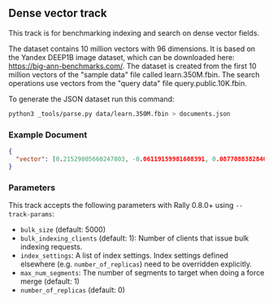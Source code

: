 ## Dense vector track

This track is for benchmarking indexing and search on dense vector fields.

The dataset contains 10 million vectors with 96 dimensions. It is based on the
Yandex DEEP1B image dataset, which can be downloaded here:
https://big-ann-benchmarks.com/. The dataset is created from the first 10
million vectors of the "sample data" file called learn.350M.fbin. The search
operations use vectors from the "query data" file query.public.10K.fbin.

To generate the JSON dataset run this command:

```bash
python3 _tools/parse.py data/learn.350M.fbin > documents.json
````

### Example Document

```json
{
  "vector": [0.21529805660247803, -0.06119159981608391, 0.08770883828401566, 0.08731604367494583, -0.03312725946307182, -0.06861377507448196, 0.011172166094183922, 0.08099681884050369, 0.06873716413974762, -0.10662394016981125, -0.06803347170352936, -0.22509372234344482, 0.04775683954358101, -0.11963146924972534, -0.13713325560092926, 0.040520284324884415, 0.03633395954966545, -0.06001321226358414, 0.05640476569533348, -0.1323852241039276, 0.09493865817785263, 0.08581436425447464, 0.11651603877544403, -0.007319801487028599, 0.07001037895679474, -0.20735269784927368, 0.09725717455148697, -0.09026120603084564, 0.027974626049399376, 0.07966648787260056, -0.00902935303747654, -0.25620758533477783, -0.03905373811721802, 0.1739693433046341, -0.0062398542650043964, 0.1722472906112671, -0.005885206162929535, -0.15015317499637604, -0.13207486271858215, -0.05693387985229492, 0.1926010102033615, -0.03730269894003868, 0.06276655197143555, 0.06388836354017258, -0.07929308712482452, -0.04800641909241676, -0.04506685957312584, -0.025829171761870384, 0.11739484965801239, 0.04018357768654823, 0.03557595983147621, -0.14328059554100037, -0.009096059016883373, 0.01991777867078781, 0.19544541835784912, 0.16432076692581177, -0.17786552011966705, -0.011906086467206478, -0.022930240258574486, 0.0394594669342041, -0.1750987023115158, -0.07123833894729614, 0.03142083063721657, -0.03363385424017906, 0.042252954095602036, -0.12258686870336533, 0.0053991954773664474, -0.0580497682094574, -0.13083989918231964, 0.01648520492017269, -0.15029865503311157, 0.04681768640875816, -0.22521495819091797, -0.028500616550445557, 0.09996795654296875, 0.04748646169900894, -0.12404435873031616, 0.11154870688915253, -0.018465351313352585, -0.009930790401995182, -0.04939839243888855, -0.1522141546010971, 0.21582986414432526, -0.05126684159040451, -0.020097043365240097, -0.05058222636580467, 0.0635807067155838, 0.01816011220216751, 0.0961170494556427, 0.06972803920507431, 0.13445426523685455, -0.015163707546889782, -0.0299700740724802, 0.03558037802577019, 0.10351981967687607, -0.025422528386116028]
}
```

### Parameters

This track accepts the following parameters with Rally 0.8.0+ using `--track-params`:

* `bulk_size` (default: 5000)
* `bulk_indexing_clients` (default: 1): Number of clients that issue bulk indexing requests.
* `index_settings`: A list of index settings. Index settings defined elsewhere (e.g. `number_of_replicas`) need to be overridden explicitly.
* `max_num_segments`: The number of segments to target when doing a force merge (default: 1)
* `number_of_replicas` (default: 0)

